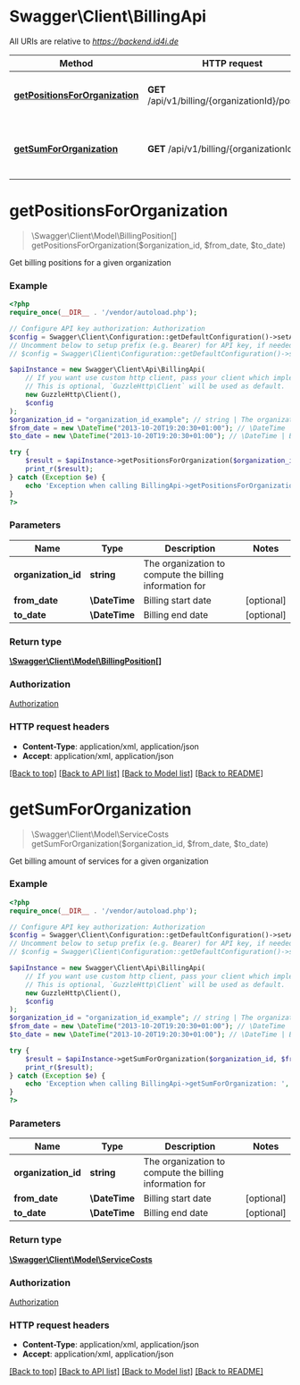 # Swagger\Client\BillingApi

All URIs are relative to *https://backend.id4i.de*

Method | HTTP request | Description
------------- | ------------- | -------------
[**getPositionsForOrganization**](BillingApi.md#getPositionsForOrganization) | **GET** /api/v1/billing/{organizationId}/positions | Get billing positions for a given organization
[**getSumForOrganization**](BillingApi.md#getSumForOrganization) | **GET** /api/v1/billing/{organizationId} | Get billing amount of services for a given organization


# **getPositionsForOrganization**
> \Swagger\Client\Model\BillingPosition[] getPositionsForOrganization($organization_id, $from_date, $to_date)

Get billing positions for a given organization

### Example
```php
<?php
require_once(__DIR__ . '/vendor/autoload.php');

// Configure API key authorization: Authorization
$config = Swagger\Client\Configuration::getDefaultConfiguration()->setApiKey('Authorization', 'YOUR_API_KEY');
// Uncomment below to setup prefix (e.g. Bearer) for API key, if needed
// $config = Swagger\Client\Configuration::getDefaultConfiguration()->setApiKeyPrefix('Authorization', 'Bearer');

$apiInstance = new Swagger\Client\Api\BillingApi(
    // If you want use custom http client, pass your client which implements `GuzzleHttp\ClientInterface`.
    // This is optional, `GuzzleHttp\Client` will be used as default.
    new GuzzleHttp\Client(),
    $config
);
$organization_id = "organization_id_example"; // string | The organization to compute the billing information for
$from_date = new \DateTime("2013-10-20T19:20:30+01:00"); // \DateTime | Billing start date
$to_date = new \DateTime("2013-10-20T19:20:30+01:00"); // \DateTime | Billing end date

try {
    $result = $apiInstance->getPositionsForOrganization($organization_id, $from_date, $to_date);
    print_r($result);
} catch (Exception $e) {
    echo 'Exception when calling BillingApi->getPositionsForOrganization: ', $e->getMessage(), PHP_EOL;
}
?>
```

### Parameters

Name | Type | Description  | Notes
------------- | ------------- | ------------- | -------------
 **organization_id** | **string**| The organization to compute the billing information for |
 **from_date** | **\DateTime**| Billing start date | [optional]
 **to_date** | **\DateTime**| Billing end date | [optional]

### Return type

[**\Swagger\Client\Model\BillingPosition[]**](../Model/BillingPosition.md)

### Authorization

[Authorization](../../README.md#Authorization)

### HTTP request headers

 - **Content-Type**: application/xml, application/json
 - **Accept**: application/xml, application/json

[[Back to top]](#) [[Back to API list]](../../README.md#documentation-for-api-endpoints) [[Back to Model list]](../../README.md#documentation-for-models) [[Back to README]](../../README.md)

# **getSumForOrganization**
> \Swagger\Client\Model\ServiceCosts getSumForOrganization($organization_id, $from_date, $to_date)

Get billing amount of services for a given organization

### Example
```php
<?php
require_once(__DIR__ . '/vendor/autoload.php');

// Configure API key authorization: Authorization
$config = Swagger\Client\Configuration::getDefaultConfiguration()->setApiKey('Authorization', 'YOUR_API_KEY');
// Uncomment below to setup prefix (e.g. Bearer) for API key, if needed
// $config = Swagger\Client\Configuration::getDefaultConfiguration()->setApiKeyPrefix('Authorization', 'Bearer');

$apiInstance = new Swagger\Client\Api\BillingApi(
    // If you want use custom http client, pass your client which implements `GuzzleHttp\ClientInterface`.
    // This is optional, `GuzzleHttp\Client` will be used as default.
    new GuzzleHttp\Client(),
    $config
);
$organization_id = "organization_id_example"; // string | The organization to compute the billing information for
$from_date = new \DateTime("2013-10-20T19:20:30+01:00"); // \DateTime | Billing start date
$to_date = new \DateTime("2013-10-20T19:20:30+01:00"); // \DateTime | Billing end date

try {
    $result = $apiInstance->getSumForOrganization($organization_id, $from_date, $to_date);
    print_r($result);
} catch (Exception $e) {
    echo 'Exception when calling BillingApi->getSumForOrganization: ', $e->getMessage(), PHP_EOL;
}
?>
```

### Parameters

Name | Type | Description  | Notes
------------- | ------------- | ------------- | -------------
 **organization_id** | **string**| The organization to compute the billing information for |
 **from_date** | **\DateTime**| Billing start date | [optional]
 **to_date** | **\DateTime**| Billing end date | [optional]

### Return type

[**\Swagger\Client\Model\ServiceCosts**](../Model/ServiceCosts.md)

### Authorization

[Authorization](../../README.md#Authorization)

### HTTP request headers

 - **Content-Type**: application/xml, application/json
 - **Accept**: application/xml, application/json

[[Back to top]](#) [[Back to API list]](../../README.md#documentation-for-api-endpoints) [[Back to Model list]](../../README.md#documentation-for-models) [[Back to README]](../../README.md)

